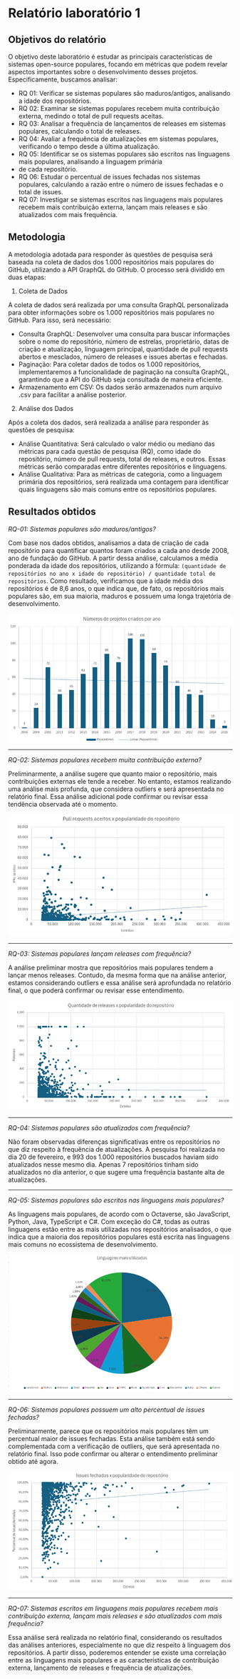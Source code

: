# Relatório laboratório 1

## Objetivos do relatório

O objetivo deste laboratório é estudar as principais características de sistemas open-source populares, focando em
métricas que podem revelar aspectos importantes sobre o desenvolvimento desses projetos. Especificamente, buscamos
analisar:

- RQ 01: Verificar se sistemas populares são maduros/antigos, analisando a idade dos repositórios.
- RQ 02: Examinar se sistemas populares recebem muita contribuição externa, medindo o total de pull requests aceitas.
- RQ 03: Analisar a frequência de lançamentos de releases em sistemas populares, calculando o total de releases.
- RQ 04: Avaliar a frequência de atualizações em sistemas populares, verificando o tempo desde a última atualização.
- RQ 05: Identificar se os sistemas populares são escritos nas linguagens mais populares, analisando a linguagem primária
- de cada repositório.
- RQ 06: Estudar o percentual de issues fechadas nos sistemas populares, calculando a razão entre o número de issues
fechadas e o total de issues.
- RQ 07: Investigar se sistemas escritos nas linguagens mais populares recebem mais contribuição externa, lançam mais
releases e são atualizados com mais frequência.

## Metodologia

A metodologia adotada para responder às questões de pesquisa será baseada na coleta de dados dos 1.000 repositórios mais
populares do GitHub, utilizando a API GraphQL do GitHub. O processo será dividido em duas etapas:

1. Coleta de Dados

A coleta de dados será realizada por uma consulta GraphQL personalizada para obter informações sobre os 1.000
repositórios mais populares no GitHub. Para isso, será necessário:

- Consulta GraphQL: Desenvolver uma consulta para buscar informações sobre o nome do repositório, número de estrelas,
proprietário, datas de criação e atualização, linguagem principal, quantidade de pull requests abertos e mesclados,
número de releases e issues abertas e fechadas.
- Paginação: Para coletar dados de todos os 1.000 repositórios, implementaremos a funcionalidade de paginação na consulta
GraphQL, garantindo que a API do GitHub seja consultada de maneira eficiente.
- Armazenamento em CSV: Os dados serão armazenados num arquivo .csv para facilitar a análise posterior.

2. Análise dos Dados

Após a coleta dos dados, será realizada a análise para responder às questões de pesquisa:

- Análise Quantitativa: Será calculado o valor médio ou mediano das métricas para cada questão de pesquisa (RQ), como
idade do repositório, número de pull requests, total de releases, e outros. Essas métricas serão comparadas entre
diferentes repositórios e linguagens.
- Análise Qualitativa: Para as métricas de categoria, como a linguagem primária dos repositórios, será realizada uma
contagem para identificar quais linguagens são mais comuns entre os repositórios populares.

## Resultados obtidos

*RQ-01: Sistemas populares são maduros/antigos?*

Com base nos dados obtidos, analisamos a data de criação de cada repositório para quantificar quantos foram criados a cada ano desde 2008, ano de fundação do GitHub. A partir dessa análise, calculamos a média ponderada da idade dos repositórios, utilizando a fórmula: `(quantidade de repositórios no ano x idade do repositório) / quantidade total de repositórios`. Como resultado, verificamos que a idade média dos repositórios é de 8,6 anos, o que indica que, de fato, os repositórios mais populares são, em sua maioria, maduros e possuem uma longa trajetória de desenvolvimento.


![img.png](assets/img.png)

---

*RQ-02: Sistemas populares recebem muita contribuição externa?*

Preliminarmente, a análise sugere que quanto maior o repositório, mais contribuições externas ele tende a receber. No
entanto, estamos realizando uma análise mais profunda, que considera outliers e será apresentada no relatório final.
Essa análise adicional pode confirmar ou revisar essa tendência observada até o momento.

![img_1.png](assets/img_1.png)

---

*RQ-03: Sistemas populares lançam releases com frequência?*

A análise preliminar mostra que repositórios mais populares tendem a lançar menos releases. Contudo, da mesma forma que
na análise anterior, estamos considerando outliers e essa análise será aprofundada no relatório final, o que poderá
confirmar ou revisar esse entendimento.

![img_2.png](assets/img_2.png)

---

*RQ-04: Sistemas populares são atualizados com frequência?*

Não foram observadas diferenças significativas entre os repositórios no que diz respeito à frequência de atualizações. A
pesquisa foi realizada no dia 20 de fevereiro, e 993 dos 1.000 repositórios buscados haviam sido atualizados nesse mesmo
dia. Apenas 7 repositórios tinham sido atualizados no dia anterior, o que sugere uma frequência bastante alta de
atualizações.

---

*RQ-05: Sistemas populares são escritos nas linguagens mais populares?*

As linguagens mais populares, de acordo com o Octaverse, são JavaScript, Python, Java, TypeScript e C#. Com exceção do
C#, todas as outras linguagens estão entre as mais utilizadas nos repositórios analisados, o que indica que a maioria
dos repositórios populares está escrita nas linguagens mais comuns no ecossistema de desenvolvimento.

![img_3.png](assets/img_3.png)

---

*RQ-06: Sistemas populares possuem um alto percentual de issues fechadas?*

Preliminarmente, parece que os repositórios mais populares têm um percentual maior de issues fechadas. Esta análise
também está sendo complementada com a verificação de outliers, que será apresentada no relatório final. Isso pode
confirmar ou alterar o entendimento preliminar obtido até agora.

![img_5.png](assets/img_5.png)

---

*RQ-07: Sistemas escritos em linguagens mais populares recebem mais contribuição externa, lançam mais releases e são
atualizados com mais frequência?*

Essa análise será realizada no relatório final, considerando os resultados das análises anteriores, especialmente no que
diz respeito à linguagem dos repositórios. A partir disso, poderemos entender se existe uma correlação entre as
linguagens mais populares e as características de contribuição externa, lançamento de releases e frequência de
atualizações.
